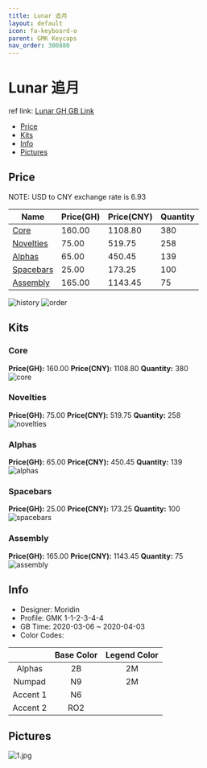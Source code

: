 ```yaml
---
title: Lunar 追月
layout: default
icon: fa-keyboard-o
parent: GMK Keycaps
nav_order: 300880
---
```


# Lunar 追月

ref link: [Lunar GH GB Link](https://geekhack.org/index.php?topic=104965.0)  
* [Price](#price)  
* [Kits](#kits)  
* [Info](#info)  
* [Pictures](#pictures)  


## Price  

NOTE: USD to CNY exchange rate is 6.93

| Name          | Price(GH)    |  Price(CNY) | Quantity |
| ------------- | ------------ |  ---------- | -------- |
|[Core](#core)|160.00|1108.80|380|
|[Novelties](#novelties)|75.00|519.75|258|
|[Alphas](#alphas)|65.00|450.45|139|
|[Spacebars](#spacebars)|25.00|173.25|100|
|[Assembly](#assembly)|165.00|1143.45|75|

<img src="{{ 'assets/images/gmk-keycaps/lunar/history.png' | relative_url }}" alt="history" class="image featured">
<img src="{{ 'assets/images/gmk-keycaps/lunar/order.png' | relative_url }}" alt="order" class="image featured">

## Kits  
### Core  
**Price(GH):** 160.00    **Price(CNY):** 1108.80    **Quantity:** 380  
<img src="{{ 'assets/images/gmk-keycaps/lunar/kits_pics/core.jpg' | relative_url }}" alt="core" class="image featured">

### Novelties  
**Price(GH):** 75.00    **Price(CNY):** 519.75    **Quantity:** 258  
<img src="{{ 'assets/images/gmk-keycaps/lunar/kits_pics/novelties.jpg' | relative_url }}" alt="novelties" class="image featured">

### Alphas  
**Price(GH):** 65.00    **Price(CNY):** 450.45    **Quantity:** 139  
<img src="{{ 'assets/images/gmk-keycaps/lunar/kits_pics/alphas.jpg' | relative_url }}" alt="alphas" class="image featured">

### Spacebars  
**Price(GH):** 25.00    **Price(CNY):** 173.25    **Quantity:** 100  
<img src="{{ 'assets/images/gmk-keycaps/lunar/kits_pics/spacebars.jpg' | relative_url }}" alt="spacebars" class="image featured">

### Assembly  
**Price(GH):** 165.00    **Price(CNY):** 1143.45    **Quantity:** 75  
<img src="{{ 'assets/images/gmk-keycaps/lunar/kits_pics/assembly.jpg' | relative_url }}" alt="assembly" class="image featured">


## Info  
* Designer: Moridin  
* Profile: GMK 1-1-2-3-4-4  
* GB Time: 2020-03-06 ~ 2020-04-03  
* Color Codes:  

| |Base Color     | Legend Color
| :-------------: | :-------------: | :------------:
|Alphas|2B|2M
|Numpad|N9|2M
|Accent 1|N6|
|Accent 2|RO2|


## Pictures  
<img src="{{ 'assets/images/gmk-keycaps/lunar/rendering_pics/1.jpg' | relative_url }}" alt="1.jpg" class="image featured">
